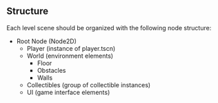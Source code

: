 ## Structure

Each level scene should be organized with the following node structure:

- Root Node (Node2D)
  - Player (instance of player.tscn)
  - World (environment elements)
    - Floor
    - Obstacles
    - Walls
  - Collectibles (group of collectible instances)
  - UI (game interface elements)

